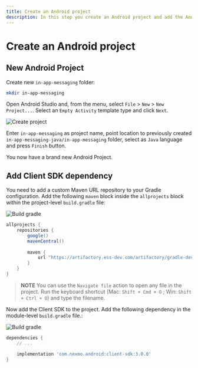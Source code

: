 ```yaml
---
title: Create an Android project
description: In this step you create an Android project and add the Android Client SDK library.
---
```


# Create an Android project
## New Android Project

Create new `in-app-messaging` folder:

```bash
mkdir in-app-messaging
```

Open Android Studio and, from the menu, select `File` > `New` > `New Project...`. Select an `Empty Activity` template type and click `Next`.

![Create project](/screenshots/tutorials/client-sdk/android-shared/create-project-empty-activity.png)

Enter `in-app-messaging` as project name, point location to previously created `in-app-messaging-java/in-app-messaging` folder,  select as `Java` language and press `Finish` button.

You now have a brand new Android Project.

## Add Client SDK dependency

You need to add a custom Maven URL repository to your Gradle configuration. Add the following `maven` block inside the `allprojects` block within the project-level `build.gradle` file:

![Build gradle](/screenshots/tutorials/client-sdk/android-shared/project-level-build-gradle-file.png)

```groovy
allprojects {
    repositories {
        google()
        mavenCentral()
        
        maven {
            url "https://artifactory.ess-dev.com/artifactory/gradle-dev-local"
        }
    }
}
```

> **NOTE** You can use the `Navigate file` action to open any file in the project. Run the keyboard shortcut (Mac: `Shift + Cmd + O` ; Win: `Shift + Ctrl + O`) and type the filename.

Now add the Client SDK to the project. Add the following dependency in the module-level `build.gradle` file.:

![Build gradle](/screenshots/tutorials/client-sdk/android-shared/module-level-build-gradle-file.png)

```groovy
dependencies {
    // ...

    implementation 'com.nexmo.android:client-sdk:3.0.0'
}